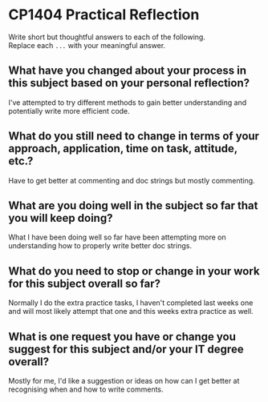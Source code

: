 # CP1404 Practical Reflection

Write short but thoughtful answers to each of the following.  
Replace each `...` with your meaningful answer.

## What have you changed about your process in this subject based on your personal reflection?

I've attempted to try different methods to gain better understanding and potentially write more efficient code.

## What do you still need to change in terms of your approach, application, time on task, attitude, etc.?

Have to get better at commenting and doc strings but mostly commenting.

## What are you doing well in the subject so far that you will keep doing?

What I have been doing well so far have been attempting more on understanding how to properly write better doc strings.

## What do you need to stop or change in your work for this subject overall so far?

Normally I do the extra practice tasks, I haven't completed last weeks one and will most likely attempt that one and this weeks extra practice as well.

## What is one request you have or change you suggest for this subject and/or your IT degree overall?

Mostly for me, I'd like a suggestion or ideas on how can I get better at recognising when and how to write comments.
